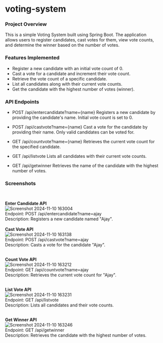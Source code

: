 # voting-system

### Project Overview
This is a simple Voting System built using Spring Boot. The application allows users to register candidates, cast votes for them, view vote counts, and determine the winner based on the number of votes.

### Features Implemented
- Register a new candidate with an initial vote count of 0.
- Cast a vote for a candidate and increment their vote count.
- Retrieve the vote count of a specific candidate.
- List all candidates along with their current vote counts.
- Get the candidate with the highest number of votes (winner).

###  API Endpoints
- POST /api/entercandidate?name={name}
Registers a new candidate by providing the candidate's name. Initial vote count is set to 0.

- POST /api/castvote?name={name}
Cast a vote for the candidate by providing their name. Only valid candidates can be voted for.

- GET /api/countvote?name={name}
Retrieves the current vote count for the specified candidate.

- GET /api/listvote
Lists all candidates with their current vote counts.

- GET /api/getwinner
Retrieves the name of the candidate with the highest number of votes.
###  Screenshots
<br>

**Enter Candidate API**
<br>
![Screenshot 2024-11-10 163004](https://github.com/user-attachments/assets/7331b296-b800-464c-aa0e-38d699a4b820)
<br>
Endpoint: POST /api/entercandidate?name=ajay <br>
Description: Registers a new candidate named "Ajay".
<br>
<br>
**Cast Vote API**
<br>
![Screenshot 2024-11-10 163138](https://github.com/user-attachments/assets/a2849ca1-54bf-4280-a487-62aef5720aca)
<br>
Endpoint: POST /api/castvote?name=ajay <br>
Description: Casts a vote for the candidate "Ajay".
<br>
<br>

**Count Vote API**
<br>
![Screenshot 2024-11-10 163212](https://github.com/user-attachments/assets/c1f57082-e71d-4b3c-bfec-81aeff8a704c)
<br>
Endpoint: GET /api/countvote?name=ajay <br>
Description: Retrieves the current vote count for "Ajay".
<br>
<br>

**List Vote API**
<br>
![Screenshot 2024-11-10 163231](https://github.com/user-attachments/assets/8037bbc5-ca7b-4ff7-9d40-406b349e3303)
<br>
Endpoint: GET /api/listvote <br>
Description: Lists all candidates and their vote counts.
<br>
<br>

**Get Winner API**
<br>
![Screenshot 2024-11-10 163246](https://github.com/user-attachments/assets/4cd30feb-fe8d-4903-93e6-d2190ff68766)
<br>
Endpoint: GET /api/getwinner <br>
Description: Retrieves the candidate with the highest number of votes.

